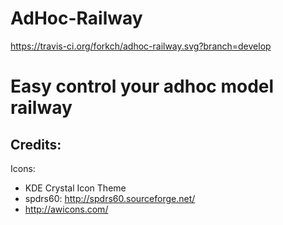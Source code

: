 AdHoc-Railway
=============
https://travis-ci.org/forkch/adhoc-railway.svg?branch=develop

# Easy control your adhoc model railway

## Credits:

Icons:
* KDE Crystal Icon Theme
* spdrs60: http://spdrs60.sourceforge.net/
* http://awicons.com/


